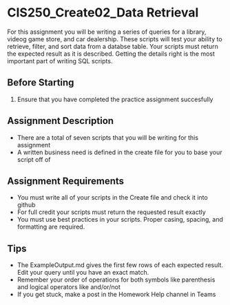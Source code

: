 # CIS250_Create02_Data Retrieval
For this assignment you will be writing a series of queries for a library, videog game store, and car dealership. These scripts will test your ability to retrieve, filter, and sort data from a databse table. Your scripts must return the expected result as it is described. Getting the details right is the most important part of writing SQL scripts.

## Before Starting
1. Ensure that you have completed the practice assignment succesfully

## Assignment Description
* There are a total of seven scripts that you will be writing for this assignment
* A written business need is defined in the create file for you to base your script off of


## Assignment Requirements
* You must write all of your scripts in the Create file and check it into github
* For full credit your scripts must return the requested result exactly
* You must use best practices in your scripts. Proper casing, spacing, and formatting are required.

## Tips
* The ExampleOutput.md gives the first few rows of each expected result. Edit your query until you have an exact match.
* Remember your order of operations for both symbols like parenthesis and logical operators like and/or/not
* If you get stuck, make a post in the Homework Help channel in Teams
